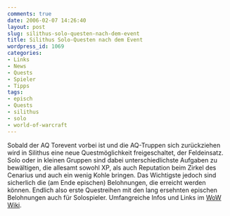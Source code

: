 ```yaml
---
comments: true
date: 2006-02-07 14:26:40
layout: post
slug: silithus-solo-questen-nach-dem-event
title: Silithus Solo-Questen nach dem Event
wordpress_id: 1069
categories:
- Links
- News
- Quests
- Spieler
- Tipps
tags:
- episch
- Quests
- silithus
- solo
- world-of-warcraft
---
```


Sobald der AQ Torevent vorbei ist und die AQ-Truppen sich zurückziehen wird in Silithus eine neue Questmöglichkeit freigeschaltet, der Feldeinsatz. Solo oder in kleinen Gruppen sind dabei unterschiedlichste Aufgaben zu bewältigen, die allesamt sowohl XP, als auch Reputation beim Zirkel des Cenarius und auch ein wenig Kohle bringen. Das Wichtigste jedoch sind sicherlich die (am Ende epischen) Belohnungen, die erreicht werden können. Endlich also erste Questreihen mit den lang ersehnten epischen Belohnungen auch für Solospieler. Umfangreiche Infos und Links im [WoW Wiki](http://www.wowwiki.com/Field_duty).
